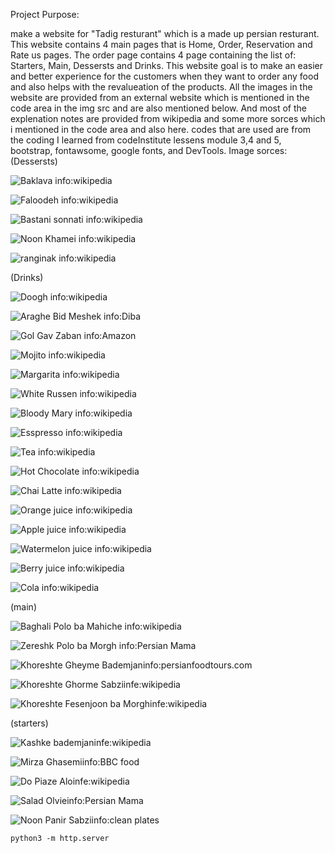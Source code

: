 Project Purpose:

make a website for "Tadig resturant" which is a made up persian resturant.
This website contains 4 main pages that is Home, Order, Reservation and Rate us pages. The order page contains 4 page containing the list of: Starters, Main, Dessersts and Drinks.
This website goal is to make an easier and better experience for the customers when they want to order any food and also helps with the revalueation of the products.
All the images in the website are provided from an external website which is mentioned in the code area in the img src and are also mentioned below. And most of the explenation notes are provided from wikipedia and some more sorces which i mentioned in the code area and also here.
codes that are used are from the coding I learned from codeInstitute lessens module 3,4 and 5, bootstrap, fontawsome, google fonts, and DevTools.
Image sorces:
(Dessersts)

<img            src="https://encrypted-tbn0.gstatic.com/images?q=tbn%3AANd9GcSyftLKhAJzlAmscp5fLjIjBYzrP-Vy1_7xsl9SHiQAFTu8vCeM&usqp=CAU"
                alt="Baklava"
              /> info:wikipedia

<img            src="https://dornatrip.com/wp-content/uploads/2018/08/AndroidOnlineNewsImage-1.png"
                alt="Faloodeh" 
              /> info:wikipedia

<img 
                src="https://encrypted-tbn0.gstatic.com/images?q=tbn%3AANd9GcSgL85WQFb-72OdGFDShM4gpfIt5z1tGWhmIha_Tv8XBehXtcKE&usqp=CAU"
                alt="Bastani sonnati" 
              /> info:wikipedia

<img
                src="https://image.shutterstock.com/z/stock-photo-profiteroles-fresh-cream-puffs-cakes-filled-with-pastry-cream-and-topped-with-chocolate-sauce-in-a-705988894.jpg"
                alt="Noon Khamei"
              /> info:wikipedia

<img
                src="https://4.bp.blogspot.com/-LBlaXdUqrYo/Tba1gvjYyHI/AAAAAAAACvs/l1bm02mG7-s/s1600/227458_206016996087508_100000376264948_606452_2793162_n.jpg"
                alt="ranginak" 
              /> info:wikipedia

(Drinks)

<img
                src="https://www.196flavors.com/wp-content/uploads/2019/07/doogh-1.jpg"
                alt="Doogh"
              /> info:wikipedia

 <img
                src="https://en.snapptrip.com/blog/wp-content/uploads/2017/05/Sharbat-e-Khakshi-1024x805.jpg"
                alt="Araghe Bid Meshek"
              /> info:Diba

<img
                src="https://surfiran.com/wp-content/uploads/2018/07/iran-drinks-gol-gav-zaban-damnoosh-845x321.jpg"
                alt="Gol Gav Zaban"
              /> info:Amazon

<img
                src="https://alldayidreamaboutfood.com/wp-content/uploads/2013/05/Honest-Mojitos-3.jpg"
                alt="Mojito"
              /> info:wikipedia

 <img
                src="https://www.bbcgoodfood.com/sites/default/files/styles/recipe/public/recipe/recipe-image/2019/05/frozen-margarita.jpg?itok=rQ3ozxhT"
                alt="Margarita"
              /> info:wikipedia

<img
                src="https://i.pinimg.com/originals/af/d2/4c/afd24c5047e6aaa1cfbe4dd8e8d7468f.jpg"
                alt="White Russen"
              /> info:wikipedia

 <img
                src="https://www.bbcgoodfood.com/sites/default/files/user-collections/my-colelction-image/2015/12/bloody-mary.jpg"
                alt="Bloody Mary"
              /> info:wikipedia

 <img
                src="https://kaffeexperterna.com/wp-content/uploads/2015/08/espresso-crema-kaffe.jpg"
                alt="Esspresso"
              /> info:wikipedia

<img
                src="https://www.comunicaffe.com/wp-content/uploads/2019/12/close-up-of-a-cup-of-tea.jpg"
                alt="Tea"
              /> info:wikipedia

<img
                src="https://vancouverwithlove.com/wp-content/uploads/2019/01/IMG_9512-e1548293207827.jpg"
                alt="Hot Chocolate"
              /> info:wikipedia

<img
                src="https://wendypolisi.com/wp-content/uploads/2018/09/dirty-chai-latte-2.jpg"
                alt="Chai Latte"
              /> info:wikipedia

<img
                src="https://www.earthfoodandfire.com/wp-content/uploads/2018/04/Homemade-Orange-Juice.jpg"
                alt="Orange juice"
              /> info:wikipedia

<img
                src="https://www.thespruceeats.com/thmb/GgHOntrZVUQDitcFypwTqeYDwSE=/3769x3769/smart/filters:no_upscale()/AppleCiderDrinkSpruce-5b3cb4ff46e0fb0037f88630.jpg"
                alt="Apple juice"
              /> info:wikipedia

<img
                src="https://images.eatthismuch.com/site_media/img/854541_Shamarie84_45b61cdb-ddfc-43dd-bf1f-6c366caf07a5.png"
                alt="Watermelon juice"
              /> info:wikipedia

<img
                src="https://5.imimg.com/data5/LY/KU/OD/GLADMIN-7061725/berryjuice-500x500.jpg"
                alt="Berry juice"
              /> info:wikipedia

<img
                src="https://metromode.se/files/2017/09/kaffe-cocacola.jpg"
                alt="Cola"
              /> info:wikipedia

(main)

 <img
                src="https://media-cdn.tripadvisor.com/media/photo-s/03/a5/aa/c3/arya.jpg"
                alt="Baghali Polo ba Mahiche"
              /> info:wikipedia

<img
                src="https://yummynotes.net/wp-content/uploads/2020/04/Zereshk-Polo.jpg"
                alt="Zereshk Polo ba Morgh"
              /> info:Persian Mama

<img
                src="https://igotitfrommymaman.com/wp-content/uploads/2020/01/Khoreshe-Gheymeh-11-scaled.jpg"
                alt="Khoreshte Gheyme Bademjan"
              />info:persianfoodtours.com

<img
                src="https://www.196flavors.com/wp-content/uploads/2017/03/ghormeh-sabzi-3.jpg"
                alt="Khoreshte Ghorme Sabzi"
              />infe:wikipedia

<img
                src="https://yummynotes.net/wp-content/uploads/2019/01/fesenjan-recipe.jpg"
                alt="Khoreshte Fesenjoon ba Morgh"
              />infe:wikipedia

(starters)

<img
                src="https://persianfoodtours.com/wp-content/uploads/2019/10/Kashk-e-Bademjan.jpg"
                alt="Kashke bademjan"
              />infe:wikipedia

<img
                src="https://i.pinimg.com/236x/05/3f/57/053f571a37ce93fae8e4057176455ee1--ethnic-recipes-african-recipes.jpg"
                alt="Mirza Ghasemi"
              />info:BBC food

 <img
                src="https://3.bp.blogspot.com/-psIKWaAbLDc/Wt4mpNShYGI/AAAAAAAAKzM/Z4Rb5Bj-7Mka3VhIoJb6NAtpSwbJ0pQEgCLcBGAs/s1600/DoPiazeh_TurmericSaffron.JPG"
                alt="Do Piaze Alo"
              />infe:wikipedia

<img
                src="https://i.pinimg.com/originals/39/37/be/3937be2fea7c0c2fb2c9987b7a63bc4b.jpg"
                alt="Salad Olvie"
              />info:Persian Mama

 <img
                src="https://cdn.shortpixel.ai/spai/q_lossless+ret_img/https://3nkq72bhhp51kv1h2do55o5r-wpengine.netdna-ssl.com/wp-content/uploads/2.3_NAT_American-Herbal-Cookbook_NEW-Wordpress.jpg"
                alt="Noon Panir Sabzi"
              />info:clean plates







`python3 -m http.server`
